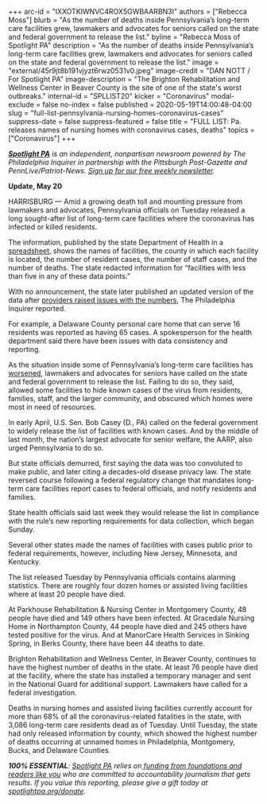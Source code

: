 +++
arc-id = "IXXOTKIWNVC4ROX5GWBAARBN3I"
authors = ["Rebecca Moss"]
blurb = "As the number of deaths inside Pennsylvania’s long-term care facilities grew, lawmakers and advocates for seniors called on the state and federal government to release the list."
byline = "Rebecca Moss of Spotlight PA"
description = "As the number of deaths inside Pennsylvania’s long-term care facilities grew, lawmakers and advocates for seniors called on the state and federal government to release the list."
image = "external/45r9jt8b191vjyzt6rwz0531v0.jpeg"
image-credit = "DAN NOTT / For Spotlight PA"
image-description = "The Brighton Rehabilitation and Wellness Center in Beaver County is the site of one of the state's worst outbreaks."
internal-id = "SPLLIST20"
kicker = "Coronavirus"
modal-exclude = false
no-index = false
published = 2020-05-19T14:00:48-04:00
slug = "full-list-pennsylvania-nursing-homes-coronavirus-cases"
suppress-date = false
suppress-featured = false
title = "FULL LIST: Pa. releases names of nursing homes with coronavirus cases, deaths"
topics = ["Coronavirus"]
+++

<a href="https://www.spotlightpa.org/"><i><b>Spotlight PA</b></i></a><i> is an independent, nonpartisan newsroom powered by The Philadelphia Inquirer in partnership with the Pittsburgh Post-Gazette and PennLive/Patriot-News. </i><a href="https://www.spotlightpa.org/newsletters"><i>Sign up for our free weekly newsletter</i></a><i>.</i>

<b>Update, May 20</b>

HARRISBURG — Amid a growing death toll and mounting pressure from lawmakers and advocates, Pennsylvania officials on Tuesday released a long sought-after list of long-term care facilities where the coronavirus has infected or killed residents.

The information, published by the state Department of Health in a <a href="https://web.archive.org/20200319051230/https://www.health.pa.gov/topics/disease/coronavirus/Pages/Cases.aspx" target=_blank>spreadsheet</a>, shows the names of facilities, the county in which each facility is located, the number of resident cases, the number of staff cases, and the number of deaths. The state redacted information for “facilities with less than five in any of these data points.”

With no announcement, the state later published an updated version of the data after <a href="https://www.inquirer.com/business/health/pennsylvania-nursing-home-coronavirus-infection-data-errors-20200520.html" target="_blank">providers raised issues with the numbers</a>, The Philadelphia Inquirer reported.

For example, a Delaware County personal care home that can serve 16 residents was reported as having 65 cases. A spokesperson for the health department said there have been issues with data consistency and reporting.

<div class="flourish-embed flourish-table" data-src="visualisation/2487951" data-url="https://flo.uri.sh/visualisation/2487951/embed"><script src="https://public.flourish.studio/resources/embed.js"></script></div>

As the situation inside some of Pennsylvania’s long-term care facilities has <a href="https://www.spotlightpa.org/news/2020/05/pennsylvania-coronavirus-nursing-homes-plan-quick-strike-teams/" target="_blank">worsened</a>, lawmakers and advocates for seniors have called on the state and federal government to release the list. Failing to do so, they said, allowed some facilities to hide known cases of the virus from residents, families, staff, and the larger community, and obscured which homes were most in need of resources.

In early April, U.S. Sen. Bob Casey (D., PA) called on the federal government to widely release the list of facilities with known cases. And by the middle of last month, the nation’s largest advocate for senior welfare, the AARP, also urged Pennsylvania to do so.

But state officials demurred, first saying the data was too convoluted to make public, and later citing a decades-old disease privacy law. The state reversed course following a federal regulatory change that mandates long-term care facilities report cases to federal officials, and notify residents and families.

<script src="https://www.spotlightpa.org/embed.js" async></script><div data-spl-embed-version="1" data-spl-src="https://www.spotlightpa.org/embeds/donate/"></div>


State health officials said last week they would release the list in compliance with the rule’s new reporting requirements for data collection, which began Sunday.

Several other states made the names of facilities with cases public prior to federal requirements, however, including New Jersey, Minnesota, and Kentucky.

The list released Tuesday by Pennsylvania officials contains alarming statistics. There are roughly four dozen homes or assisted living facilities where at least 20 people have died.

At Parkhouse Rehabilitation &amp; Nursing Center in Montgomery County, 48 people have died and 149 others have been infected. At Gracedale Nursing Home in Northampton County, 44 people have died and 245 others have tested positive for the virus. And at ManorCare Health Services in Sinking Spring, in Berks County, there have been 44 deaths to date.

<script src="https://www.spotlightpa.org/embed.js" async></script><div data-spl-embed-version="1" data-spl-src="https://www.spotlightpa.org/embeds/newsletter/"></div>


Brighton Rehabilitation and Wellness Center, in Beaver County, continues to have the highest number of deaths in the state. At least 76 people have died at the facility, where the state has installed a temporary manager and sent in the National Guard for additional support. Lawmakers have called for a federal investigation.

Deaths in nursing homes and assisted living facilities currently account for more than 68% of all the coronavirus-related fatalities in the state, with 3,086 long-term care residents dead as of Tuesday. Until Tuesday, the state had only released information by county, which showed the highest number of deaths occurring at unnamed homes in Philadelphia, Montgomery, Bucks, and Delaware Counties.

<i><b>100% ESSENTIAL</b></i><i>: </i><a href="https://www.spotlightpa.org/"><i>Spotlight PA</i></a><i> relies on</i><a href="https://www.spotlightpa.org/support"><i> funding from foundations and readers like you</i></a><i> who are committed to accountability journalism that gets results. If you value this reporting, please give a gift today at </i><a href="https://www.spotlightpa.org/donate"><i>spotlightpa.org/donate</i></a><i>.</i>
